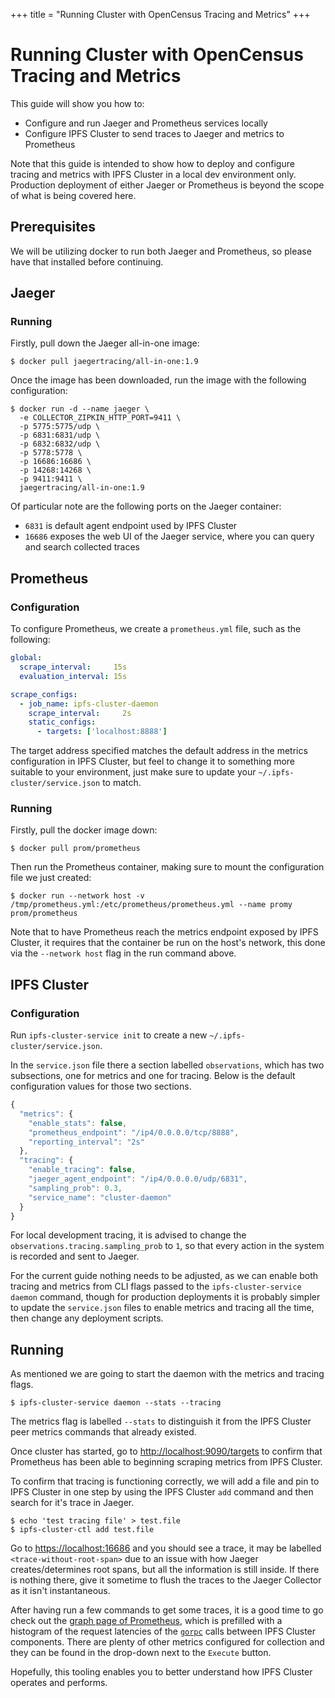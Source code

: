 +++
title = "Running Cluster with OpenCensus Tracing and Metrics"
+++

# Running Cluster with OpenCensus Tracing and Metrics

This guide will show you how to:

* Configure and run Jaeger and Prometheus services locally
* Configure IPFS Cluster to send traces to Jaeger and metrics to Prometheus

Note that this guide is intended to show how to deploy and configure tracing and metrics with IPFS Cluster in a local dev environment only. Production deployment of either Jaeger or Prometheus is beyond the scope of what is being covered here.

## Prerequisites

We will be utilizing docker to run both Jaeger and Prometheus, so please have that installed before continuing.

## Jaeger

### Running

Firstly, pull down the Jaeger all-in-one image:

```
$ docker pull jaegertracing/all-in-one:1.9
```

Once the image has been downloaded, run the image with the following configuration:

```
$ docker run -d --name jaeger \
  -e COLLECTOR_ZIPKIN_HTTP_PORT=9411 \
  -p 5775:5775/udp \
  -p 6831:6831/udp \
  -p 6832:6832/udp \
  -p 5778:5778 \
  -p 16686:16686 \
  -p 14268:14268 \
  -p 9411:9411 \
  jaegertracing/all-in-one:1.9
```

Of particular note are the following ports on the Jaeger container:
 - `6831` is default agent endpoint used by IPFS Cluster
 - `16686` exposes the web UI of the Jaeger service, where you can query and search collected traces


## Prometheus

### Configuration

To configure Prometheus, we create a `prometheus.yml` file, such as the following:

```yml
global:
  scrape_interval:     15s
  evaluation_interval: 15s

scrape_configs:
  - job_name: ipfs-cluster-daemon
    scrape_interval:     2s
    static_configs:
      - targets: ['localhost:8888']
```

The target address specified matches the default address in the metrics configuration in IPFS Cluster, but feel to change it to something more suitable to your environment, just make sure to update your `~/.ipfs-cluster/service.json` to match.

### Running

Firstly, pull the docker image down:

```
$ docker pull prom/prometheus
```

Then run the Prometheus container, making sure to mount the configuration file we just created:

```
$ docker run --network host -v /tmp/prometheus.yml:/etc/prometheus/prometheus.yml --name promy prom/prometheus
```

Note that to have Prometheus reach the metrics endpoint exposed by IPFS Cluster, it requires that the container be run on the host's network, this done via the `--network host` flag in the run command above.

## IPFS Cluster

### Configuration

Run `ipfs-cluster-service init` to create a new `~/.ipfs-cluster/service.json`.

In the `service.json` file there a section labelled `observations`, which has two subsections, one for metrics and one for tracing. Below is the default configuration values for those two sections.

```js
{
  "metrics": {
    "enable_stats": false,
    "prometheus_endpoint": "/ip4/0.0.0.0/tcp/8888",
    "reporting_interval": "2s"
  },
  "tracing": {
    "enable_tracing": false,
    "jaeger_agent_endpoint": "/ip4/0.0.0.0/udp/6831",
    "sampling_prob": 0.3,
    "service_name": "cluster-daemon"
  }
}
```

For local development tracing, it is advised to change the `observations.tracing.sampling_prob` to `1`, so that every action in the system is recorded and sent to Jaeger.

For the current guide nothing needs to be adjusted, as we can enable both tracing and metrics from CLI flags passed to the `ipfs-cluster-service daemon` command, though for production deployments it is probably simpler to update the `service.json` files to enable metrics and tracing all the time, then change any deployment scripts.

## Running

As mentioned we are going to start the daemon with the metrics and tracing flags.

```
$ ipfs-cluster-service daemon --stats --tracing
```

The metrics flag is labelled `--stats` to distinguish it from the IPFS Cluster peer metrics commands that already existed.

Once cluster has started, go to [http://localhost:9090/targets](http://localhost:9090/targets) to confirm that Prometheus has been able to beginning scraping metrics from IPFS Cluster.

To confirm that tracing is functioning correctly, we will add a file and pin to IPFS Cluster in one step by using the IPFS Cluster `add` command and then search for it's trace in Jaeger.

```
$ echo 'test tracing file' > test.file
$ ipfs-cluster-ctl add test.file
```

Go to [https://localhost:16686](http://localhost:16686/search?operation=Recv.127.0.0.1%3A9094%3A%2Fadd%3APOST&service=cluster-daemon) and you should see a trace, it may be labelled `<trace-without-root-span>` due to an issue with how Jaeger creates/determines root spans, but all the information is still inside. If there is nothing there, give it sometime to flush the traces to the Jaeger Collector as it isn't instantaneous.

After having run a few commands to get some traces, it is a good time to go check out the [graph page of Prometheus](http://localhost:9090/graph?g0.range_input=1h&g0.expr=histogram_quantile(0.95%2C%20sum(rate(cluster_gorpc_libp2p_io_server_server_latency_bucket%5B5m%5D))%20by%20(le%2Cgorpc_server_method))&g0.tab=0), which is prefilled with a histogram of the request latencies of the [`gorpc`](https://github.com/libp2p/go-libp2p-gorpc) calls between IPFS Cluster components. There are plenty of other metrics configured for collection and they can be found in the drop-down next to the `Execute` button.

Hopefully, this tooling enables you to better understand how IPFS Cluster operates and performs.
